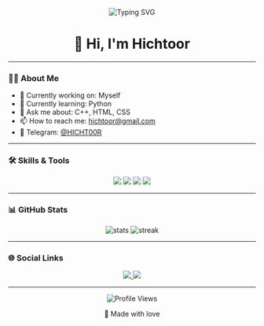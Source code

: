 <p align="center">
 
</p>

<!-- Typing effect with pixel font -->
<p align="center">
  <img src="https://readme-typing-svg.herokuapp.com?font=Press+Start+2P&size=18&duration=3000&pause=800&color=00FF00&center=true&vCenter=true&width=800&lines=Hi+there+%F0%9F%91%8B;I'm+Hichtoor;A+Passionate+and+Constant+Learner+from+Iran;Welcome+to+my+Retro+Profile!" alt="Typing SVG" />
</p>


<h1 align="center">👋 Hi, I'm Hichtoor</h1>


---

### 🧑‍💻 About Me
- 🔭 Currently working on: Myself
- 🌱 Currently learning: Python
- 💬 Ask me about: C++, HTML, CSS
- 📫 How to reach me: hichtoor@gmail.com
- 📱 Telegram: [@HICHT00R](https://t.me/HICHT00R)

---

### 🛠 Skills & Tools
<p align="center">
  <img src="https://img.shields.io/badge/Python-3776AB?style=for-the-badge&logo=python&logoColor=white" />
  <img src="https://img.shields.io/badge/C++-00599C?style=for-the-badge&logo=cplusplus&logoColor=white" />
  <img src="https://img.shields.io/badge/HTML5-E34F26?style=for-the-badge&logo=html5&logoColor=white" />
  <img src="https://img.shields.io/badge/CSS3-264DE4?style=for-the-badge&logo=css3&logoColor=white" />
</p>

---

### 📊 GitHub Stats
<p align="center">
  <img src="https://github-readme-stats.vercel.app/api?username=Hichtoor&show_icons=true&theme=tokyonight" alt="stats" />
  <img src="https://github-readme-streak-stats.herokuapp.com/?user=Hichtoor&theme=tokyonight" alt="streak" />
</p>

---

### 🌐 Social Links
<p align="center">
  <a href="https://t.me/HICHT00R" target="_blank">
    <img src="https://img.shields.io/badge/Telegram-2CA5E0?style=for-the-badge&logo=telegram&logoColor=white" />
  </a>
  <a href="https://instagram.com/hichtoor" target="_blank">
    <img src="https://img.shields.io/badge/Instagram-E4405F?style=for-the-badge&logo=instagram&logoColor=white" />
  </a>
</p>

---

<p align="center">
  <img src="https://komarev.com/ghpvc/?username=Hichtoor&label=Profile%20views&color=FF5733&style=flat" alt="Profile Views" />
</p>

<p align="center">💖 Made with love</p>
